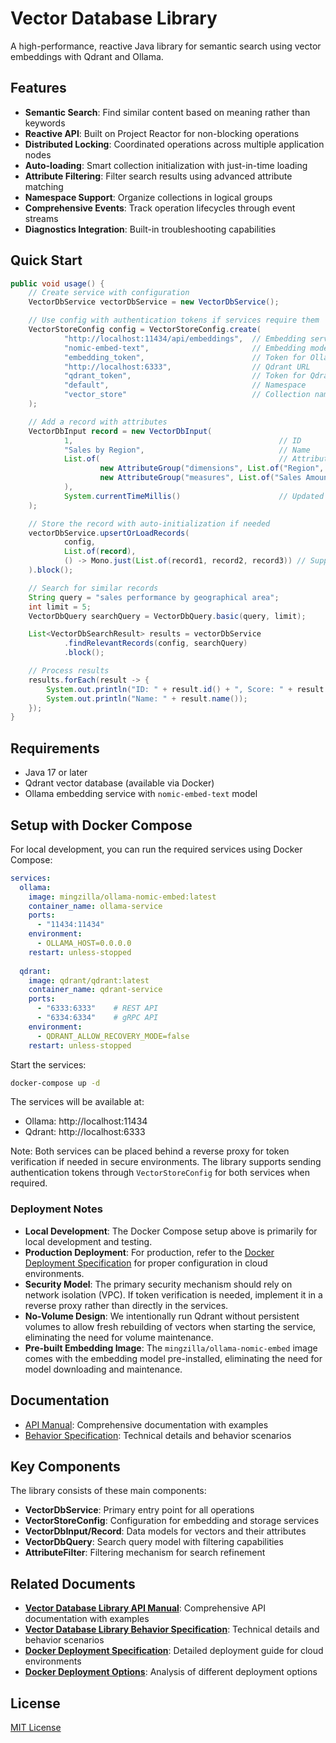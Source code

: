 # Vector Database Library

A high-performance, reactive Java library for semantic search using vector embeddings with Qdrant and Ollama.

## Features

- **Semantic Search**: Find similar content based on meaning rather than keywords
- **Reactive API**: Built on Project Reactor for non-blocking operations
- **Distributed Locking**: Coordinated operations across multiple application nodes
- **Auto-loading**: Smart collection initialization with just-in-time loading
- **Attribute Filtering**: Filter search results using advanced attribute matching
- **Namespace Support**: Organize collections in logical groups
- **Comprehensive Events**: Track operation lifecycles through event streams
- **Diagnostics Integration**: Built-in troubleshooting capabilities

## Quick Start

```java
public void usage() {
    // Create service with configuration
    VectorDbService vectorDbService = new VectorDbService();

    // Use config with authentication tokens if services require them
    VectorStoreConfig config = VectorStoreConfig.create(
            "http://localhost:11434/api/embeddings",  // Embedding service URL
            "nomic-embed-text",                       // Embedding model
            "embedding_token",                        // Token for Ollama (if required by reverse proxy)
            "http://localhost:6333",                  // Qdrant URL
            "qdrant_token",                           // Token for Qdrant (if required by reverse proxy)
            "default",                                // Namespace
            "vector_store"                            // Collection name
    );

    // Add a record with attributes
    VectorDbInput record = new VectorDbInput(
            1,                                              // ID
            "Sales by Region",                              // Name
            List.of(                                        // Attributes
                    new AttributeGroup("dimensions", List.of("Region", "Date")),
                    new AttributeGroup("measures", List.of("Sales Amount", "Quantity"))
            ),
            System.currentTimeMillis()                      // Updated timestamp
    );

    // Store the record with auto-initialization if needed
    vectorDbService.upsertOrLoadRecords(
            config,
            List.of(record),
            () -> Mono.just(List.of(record1, record2, record3)) // Supply all records if collection is empty
    ).block();

    // Search for similar records
    String query = "sales performance by geographical area";
    int limit = 5;
    VectorDbQuery searchQuery = VectorDbQuery.basic(query, limit);

    List<VectorDbSearchResult> results = vectorDbService
            .findRelevantRecords(config, searchQuery)
            .block();

    // Process results
    results.forEach(result -> {
        System.out.println("ID: " + result.id() + ", Score: " + result.score());
        System.out.println("Name: " + result.name());
    });
}
```

## Requirements

- Java 17 or later
- Qdrant vector database (available via Docker)
- Ollama embedding service with `nomic-embed-text` model

## Setup with Docker Compose

For local development, you can run the required services using Docker Compose:

```yaml
services:
  ollama:
    image: mingzilla/ollama-nomic-embed:latest
    container_name: ollama-service
    ports:
      - "11434:11434"
    environment:
      - OLLAMA_HOST=0.0.0.0
    restart: unless-stopped
    
  qdrant:
    image: qdrant/qdrant:latest
    container_name: qdrant-service
    ports:
      - "6333:6333"    # REST API
      - "6334:6334"    # gRPC API
    environment:
      - QDRANT_ALLOW_RECOVERY_MODE=false
    restart: unless-stopped
```

Start the services:

```bash
docker-compose up -d
```

The services will be available at:

- Ollama: http://localhost:11434
- Qdrant: http://localhost:6333

Note: Both services can be placed behind a reverse proxy for token verification if needed in secure environments. The library supports sending authentication tokens through `VectorStoreConfig` for both services when required.

### Deployment Notes

- **Local Development**: The Docker Compose setup above is primarily for local development and testing.
- **Production Deployment**: For production, refer to the [Docker Deployment Specification](docker-deployment-spec.md) for proper configuration in cloud environments.
- **Security Model**: The primary security mechanism should rely on network isolation (VPC). If token verification is needed, implement it in a reverse proxy rather than directly in the services.
- **No-Volume Design**: We intentionally run Qdrant without persistent volumes to allow fresh rebuilding of vectors when starting the service, eliminating the need for volume maintenance.
- **Pre-built Embedding Image**: The `mingzilla/ollama-nomic-embed` image comes with the embedding model pre-installed, eliminating the need for model downloading and maintenance.

## Documentation

- [API Manual](vector-db-api-manual.md): Comprehensive documentation with examples
- [Behavior Specification](vector-db-behaviour-spec.md): Technical details and behavior scenarios

## Key Components

The library consists of these main components:

- **VectorDbService**: Primary entry point for all operations
- **VectorStoreConfig**: Configuration for embedding and storage services
- **VectorDbInput/Record**: Data models for vectors and their attributes
- **VectorDbQuery**: Search query model with filtering capabilities
- **AttributeFilter**: Filtering mechanism for search refinement

## Related Documents

- [**Vector Database Library API Manual**](vector-db-api-manual.md): Comprehensive API documentation with examples
- [**Vector Database Library Behavior Specification**](vector-db-behaviour-spec.md): Technical details and behavior scenarios
- [**Docker Deployment Specification**](vector-db-docker-deployment.md): Detailed deployment guide for cloud environments
- [**Docker Deployment Options**](vector-db-deployment-options-analysis.md): Analysis of different deployment options

## License

[MIT License](LICENSE)
